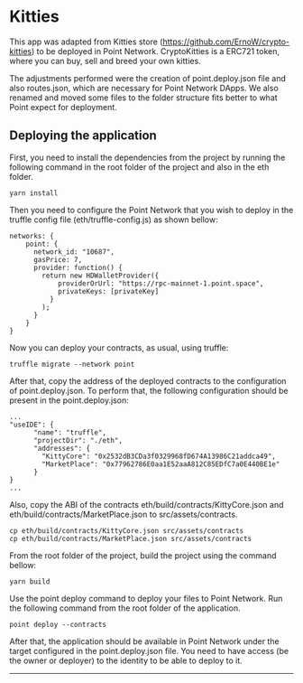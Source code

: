 
# Kitties

This app was adapted from Kitties store (https://github.com/ErnoW/crypto-kitties) to be deployed in Point Network. CryptoKitties is a ERC721 token, where you can buy, sell and breed your own kitties.

The adjustments performed were the creation of point.deploy.json file and also routes.json, which are necessary for Point Network DApps. We also renamed and moved some files to the folder structure fits better to what Point expect for deployment.

## Deploying the application

First, you need to install the dependencies from the project by running the following command in the root folder of the project and also in the eth folder.

```
yarn install
```


Then you need to configure the Point Network that you wish to deploy in the truffle config file (eth/truffle-config.js) as shown bellow:

```
networks: {
    point: {
      network_id: "10687", 
      gasPrice: 7,
      provider: function() {
        return new HDWalletProvider({
            providerOrUrl: "https://rpc-mainnet-1.point.space",
            privateKeys: [privateKey]
          }
        );
      }
    }
}
```

Now you can deploy your contracts, as usual, using truffle:

`truffle migrate --network point`

After that, copy the address of the deployed contracts to the configuration of point.deploy.json. To perform that, the following configuration should be present in the point.deploy.json:

```
...
"useIDE": {
      "name": "truffle",
      "projectDir": "./eth",
      "addresses": {
        "KittyCore": "0x2532dB3CDa3f0329968fD674A13986C21addca49",
        "MarketPlace": "0x77962786E0aa1E52aaA812C85EDfC7a0E440BE1e"
      }
}
...
```

Also, copy the ABI of the contracts eth/build/contracts/KittyCore.json and eth/build/contracts/MarketPlace.json to src/assets/contracts.

```
cp eth/build/contracts/KittyCore.json src/assets/contracts
cp eth/build/contracts/MarketPlace.json src/assets/contracts
```

From the root folder of the project, build the project using the command bellow:

```
yarn build
```

Use the point deploy command to deploy your files to Point Network. Run the following command from the root folder of the application.

`point deploy --contracts`

After that, the application should be available in Point Network under the target configured in the point.deploy.json file. You need to have access (be the owner or deployer) to the identity to be able to deploy to it.   

---


